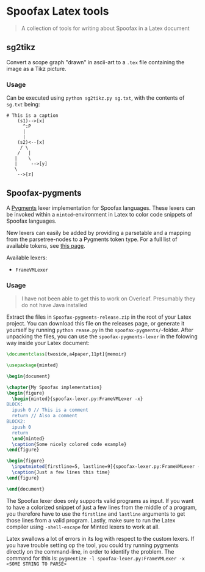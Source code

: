 # Spoofax Latex tools
> A collection of tools for writing about Spoofax in a Latex document


## sg2tikz
Convert a scope graph "drawn" in ascii-art to a `.tex` file containing the image as a Tikz picture.

### Usage
Can be executed using `python sg2tikz.py sg.txt`, with the contents of `sg.txt` being:

```
# This is a caption
    (s1)-->[x]
      ^:P
      |
      |
    (s2)<--[x]
     / \
    /   |
   |    \
   |     -->[y]
   \
    -->[z]
```


## Spoofax-pygments
A [Pygments](http://pygments.org/) lexer implementation for Spoofax languages.
These lexers can be invoked within a `minted`-environment in Latex to color code snippets of Spoofax languages.

New lexers can easily be added by providing a parsetable and a mapping from the parsetree-nodes to a Pygments token type.
For a full list of available tokens, see [this page](http://pygments.org/docs/tokens/#keyword-tokens).


Available lexers:
- `FrameVMLexer`

### Usage
> I have not been able to get this to work on Overleaf. Presumably they do not have Java installed

Extract the files in `Spoofax-pygments-release.zip` in the root of your Latex project.
You can download this file on the releases page, or generate it yourself by running `python rease.py` in the `spoofax-pygments/`-folder.
After unpacking the files, you can use the `spoofax-pygments-lexer` in the folowing way inside your Latex document:
```Latex
\documentclass[twoside,a4paper,11pt]{memoir}

\usepackage{minted}

\begin{document}

\chapter{My Spoofax implementation}
\begin{figure}
  \begin{minted}{spoofax-lexer.py:FrameVMLexer -x}
BLOCK:
  ipush 0 // This is a comment
  return // Also a comment
BLOCK2:
  ipush 0
  return
  \end{minted}
  \caption{Some nicely colored code example}
\end{figure}

\begin{figure}
  \inputminted[firstline=5, lastline=9]{spoofax-lexer.py:FrameVMLexer -x}{test.stc}
  \caption{Just a few lines this time}
\end{figure}

\end{document}

```
The Spoofax lexer does only supports valid programs as input. If you want to have a colorized snippet of just a few lines from the middle of a program, you therefore have to use the `firstline` and `lastline` arguments to get those lines from a valid program.
Lastly, make sure to run the Latex compiler using `-shell-escape` for Minted lexers to work at all.

Latex swallows a lot of errors in its log with respect to the custom lexers. If you have trouble setting op the tool, you could try running pygments directly on the command-line, in order to identify the problem. The command for this is: `pygmentize -l spoofax-lexer.py:FrameVMLexer -x <SOME STRING TO PARSE>`
